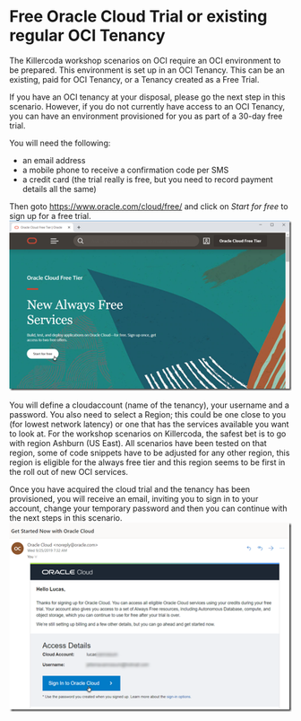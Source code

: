 # Free Oracle Cloud Trial or existing regular OCI Tenancy 

The Killercoda workshop scenarios on OCI require an OCI environment to be prepared. This environment is set up in an OCI Tenancy. This can be an existing, paid for OCI Tenancy, or a Tenancy created as a Free Trial.

If you have an OCI tenancy at your disposal, please go the next step in this scenario. However, if you do not currently have access to an OCI Tenancy, you can have an environment provisioned for you as part of a 30-day free trial. 

You will need the following:

* an email address
* a mobile phone to receive a confirmation code per SMS
* a credit card (the trial really is free, but you need to record payment details all the same)

Then goto https://www.oracle.com/cloud/free/ and click on *Start for free* to sign up for a free trial.
![](./assets/free-trial.png)

You will define a cloudaccount (name of the tenancy), your username and a password. You also need to select a Region; this could be one close to you (for lowest network latency) or one that has the services available you want to look at. For the workshop scenarios on Killercoda, the safest bet is to go with region Ashburn (US East). All scenarios have been tested on that region, some of code snippets have to be adjusted for any other region, this region is eligible for the always free tier and this region seems to be first in the roll out of new OCI services.

Once you have acquired the cloud trial and the tenancy has been provisioned, you will receive an email, inviting you to sign in to your account, change your temporary password and then you can continue with the next steps in this scenario. 
![](./assets/cloud-trial-get-started-email.png)